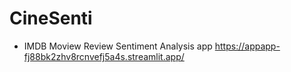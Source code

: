 # CineSenti
- IMDB Moview Review Sentiment Analysis app
https://appapp-fj88bk2zhv8rcnvefj5a4s.streamlit.app/
